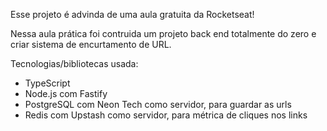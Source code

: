 Esse projeto é advinda de uma aula gratuita da Rocketseat!

Nessa aula prática foi contruida um projeto back end totalmente do zero e criar sistema de encurtamento de URL.

Tecnologias/bibliotecas usada:

- TypeScript
- Node.js com Fastify
- PostgreSQL com Neon Tech como servidor, para guardar as urls
- Redis com Upstash como servidor, para métrica de cliques nos links
